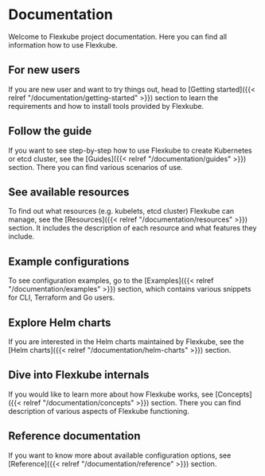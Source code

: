 # Documentation

Welcome to Flexkube project documentation. Here you can find all information how to use Flexkube.

## For new users

If you are new user and want to try things out, head to [Getting started]({{< relref "/documentation/getting-started" >}}) section to learn the requirements and how to install tools provided by Flexkube.

## Follow the guide

If you want to see step-by-step how to use Flexkube to create Kubernetes or etcd cluster, see the [Guides]({{< relref "/documentation/guides" >}}) section. There you can find various scenarios of use.

## See available resources

To find out what resources (e.g. kubelets, etcd cluster) Flexkube can manage, see the [Resources]({{< relref "/documentation/resources" >}}) section. It includes the description of each resource and what features they include.

## Example configurations

To see configuration examples, go to the [Examples]({{< relref "/documentation/examples" >}}) section, which contains various snippets for CLI, Terraform and Go users.

## Explore Helm charts

If you are interested in the Helm charts maintained by Flexkube, see the [Helm charts]({{< relref "/documentation/helm-charts" >}}) section.

## Dive into Flexkube internals

If you would like to learn more about how Flexkube works, see [Concepts]({{< relref "/documentation/concepts" >}}) section. There you can find description of various aspects of Flexkube functioning.

## Reference documentation

If you want to know more about available configuration options, see [Reference]({{< relref "/documentation/reference" >}}) section.